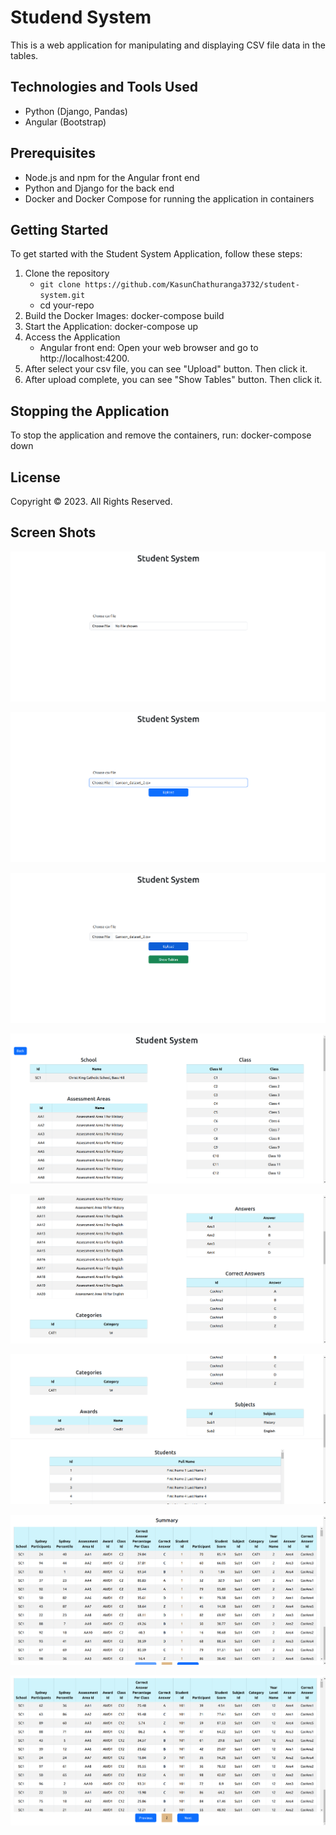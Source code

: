 # Studend System

This is a web application for manipulating and displaying CSV file data in the tables.


## Technologies and Tools Used

- Python (Django, Pandas)
- Angular (Bootstrap)


## Prerequisites

- Node.js and npm for the Angular front end
- Python and Django for the back end
- Docker and Docker Compose for running the application in containers


## Getting Started

To get started with the Student System Application, follow these steps:

1. Clone the repository 
    - `git clone https://github.com/KasunChathuranga3732/student-system.git`
    - cd your-repo
2. Build the Docker Images: docker-compose build
3. Start the Application:  docker-compose up
4. Access the Application
    - Angular front end: Open your web browser and go to http://localhost:4200.
5. After select your csv file, you can see "Upload" button. Then click it.
6. After upload complete, you can see "Show Tables" button. Then click it.

## Stopping the Application
To stop the application and remove the containers, run: docker-compose down

## License

Copyright &copy; 2023. All Rights Reserved.


## Screen Shots

![Alt Text](./images/1.png)

![Alt Text](./images/2.png)

![Alt Text](./images/3.png)

![Alt Text](./images/4.png)

![Alt Text](./images/5.png)

![Alt Text](./images/6.png)

![Alt Text](./images/7.png)

![Alt Text](./images/8.png)

